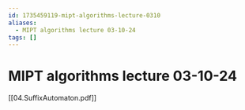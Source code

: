 ```yaml
---
id: 1735459119-mipt-algorithms-lecture-0310
aliases:
  - MIPT algorithms lecture 03-10-24
tags: []
---
```


# MIPT algorithms lecture 03-10-24
[[04.SuffixAutomaton.pdf]]

